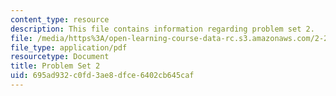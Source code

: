 ```yaml
---
content_type: resource
description: This file contains information regarding problem set 2.
file: /media/https%3A/open-learning-course-data-rc.s3.amazonaws.com/2-29-numerical-fluid-mechanics-spring-2015/695ad932c0fd3ae8dfce6402cb645caf_MIT2_29S15_PS2_SP2015_v4.pdf
file_type: application/pdf
resourcetype: Document
title: Problem Set 2
uid: 695ad932-c0fd-3ae8-dfce-6402cb645caf
---
```


